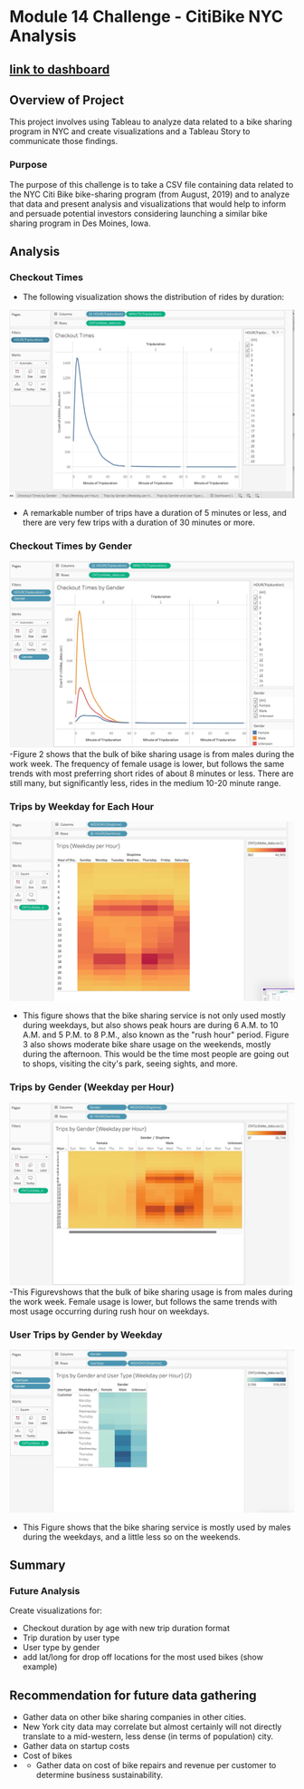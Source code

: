 # Module 14 Challenge - CitiBike NYC Analysis

## [link to dashboard](https://public.tableau.com/app/profile/morris4358/viz/challenge14_16562756470680/Story1?publish=yes)

## Overview of Project
This project involves using Tableau to analyze data related to a bike sharing program in NYC and create visualizations and a Tableau Story to communicate those findings. 

### Purpose
The purpose of this challenge is to take a CSV file containing data related to the NYC Citi Bike bike-sharing program (from August, 2019) and to analyze that data and present analysis and visualizations that would help to inform and persuade potential investors considering launching a similar bike sharing program in Des Moines, Iowa. 

## Analysis

### Checkout Times

- The following visualization shows the distribution of rides by duration:

![Rides by Duration](https://github.com/morriscomia/NYC_Citibike_Challenge/blob/main/IMAGES/Checkout%20Times.jpeg)

- A remarkable number of trips have a duration of 5 minutes or less, and there are very few trips with a duration of 30 minutes or more.

### Checkout Times by Gender
![image](https://github.com/morriscomia/NYC_Citibike_Challenge/blob/main/IMAGES/Checkout%20Times%20by%20Gender.jpeg)
-Figure 2 shows that the bulk of bike sharing usage is from males during the work week. The frequency of female usage is lower, but follows the same trends with most preferring short rides of about 8 minutes or less. There are still many, but significantly less, rides in the medium 10-20 minute range.


### Trips by Weekday for Each Hour 
![image](https://github.com/morriscomia/NYC_Citibike_Challenge/blob/main/IMAGES/Trips%20(Weekday%20per%20Hour).jpeg)
- This figure shows that the bike sharing service is not only used mostly during weekdays, but also shows peak hours are during 6 A.M. to 10 A.M. and 5 P.M. to 8 P.M., also known as the "rush hour" period. Figure 3 also shows moderate bike share usage on the weekends, mostly during the afternoon. This would be the time most people are going out to shops, visiting the city's park, seeing sights, and more.

### Trips by Gender (Weekday per Hour)
![image](https://github.com/morriscomia/NYC_Citibike_Challenge/blob/main/IMAGES/Trips%20by%20Gender%20(Weekday%20per%20Hour).jpeg)
-This Figurevshows that the bulk of bike sharing usage is from males during the work week. Female usage is lower, but follows the same trends with most usage occurring during rush hour on weekdays.


### User Trips by Gender by Weekday 
![image](https://github.com/morriscomia/NYC_Citibike_Challenge/blob/main/IMAGES/Trips%20by%20Gender%20and%20User%20Type%20(Weekday%20per%20Hour).jpeg)

- This Figure shows that the bike sharing service is mostly used by males during the weekdays, and a little less so on the weekends.

## Summary

### Future Analysis

Create visualizations for:

* Checkout duration by age with new trip duration format
* Trip duration by user type
* User type by gender
* add lat/long for drop off locations for the most used bikes (show example)

## Recommendation for future data gathering

* Gather data on other bike sharing companies in other cities.
* New York city data may correlate but almost certainly will not directly translate to a mid-western, less dense (in terms of population) city.
* Gather data on startup costs
* Cost of bikes
* * Gather data on cost of bike repairs and revenue per customer to determine business sustainability.


